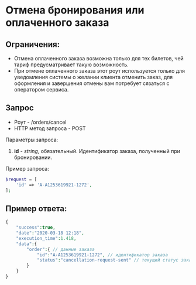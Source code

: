 Отмена бронирования или оплаченного заказа
==========================================

Ограничения:
------------

* Отмена оплаченного заказа возможна только для тех билетов, чей тариф предусматривает такую возможность.
* При отмене оплаченного заказа этот роут используется только для уведомления системы о желании клиента отменить заказ, для оформления и завершения отмены вам потребует сязаться с оператором сервиса.

Запрос
------

* Роут - /orders/cancel
* HTTP метод запроса - POST

Параметры запроса:

1. **id** - *string*, обязательный. Идентификатор заказа, полученный при бронировании.

Пример запроса:

```php
$request = [
    'id' => 'A-A1253619921-1272',
];
```

Пример ответа:
--------------

```php
{
    "success":true,
    "date":"2020-03-18 12:18",
    "execution_time":1.418,
    "data":{
        "order":{ // данные заказа
            "id":"A-A1253619921-1272", // идентификатор заказа
            "status":"cancellation-request-sent" // текущий статус заказа, возможные значения указаны в справочнике
        }
    }
}
```